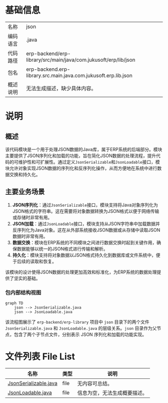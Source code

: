 # 基础信息

|      |      |
|------|------|
| 名称 | json |
| 编码语言 | .java |
| 代码路径 | erp-backend/erp-library/src/main/java/com.jukusoft/erp/lib/json |
| 包名 | erp-backend.erp-library.src.main.java.com.jukusoft.erp.lib.json |
| 概述说明 | 无法生成描述，缺少具体内容。 |

# 说明

## 概述
该代码模块是一个用于处理JSON数据的Java库，属于ERP系统的后端部分。模块主要提供了JSON序列化和加载的功能，旨在简化JSON数据的处理流程，提升代码的可维护性和可扩展性。通过定义`JsonSerializable`和`JsonLoadable`接口，模块允许对象实现JSON数据的序列化和反序列化操作，从而方便地在系统中进行数据交换和持久化。

## 主要业务场景
1. **JSON序列化**：通过`JsonSerializable`接口，模块支持将Java对象序列化为JSON格式的字符串。这在需要将对象数据转换为JSON格式以便于网络传输或存储时非常有用。
2. **JSON加载**：通过`JsonLoadable`接口，模块支持从JSON字符串中加载数据并反序列化为Java对象。这在从外部系统接收JSON数据或从存储中读取JSON数据时非常有用。
3. **数据交换**：模块在ERP系统的不同模块之间进行数据交换时起到关键作用，确保数据能够以统一的JSON格式进行传输和解析。
4. **持久化**：模块支持将对象数据以JSON格式持久化到数据库或文件系统中，便于后续的读取和恢复。

该模块的设计使得JSON数据的处理更加高效和标准化，为ERP系统的数据处理提供了坚实的基础。


### 包内部结构视图

```mermaid
graph TD
    json --> JsonSerializable.java
    json --> JsonLoadable.java
```

该流程图展示了 `erp-backend/erp-library` 项目中 `json` 目录下的两个文件 `JsonSerializable.java` 和 `JsonLoadable.java` 的层级关系。`json` 目录作为父节点，包含了两个子节点文件，分别表示 JSON 序列化和加载的功能实现。

# 文件列表 File List

| 名称   | 类型  | 说明 |
|-------|------|-------------|
| [JsonSerializable.java](JsonSerializable.md) | file | 无内容可总结。 |
| [JsonLoadable.java](JsonLoadable.md) | file | 信息为空，无法生成概要描述。 |


